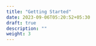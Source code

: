 ```yaml
---
title: "Getting Started"
date: 2023-09-06T05:20:52+05:30
draft: true
description: ""
weight: 3
---
```

